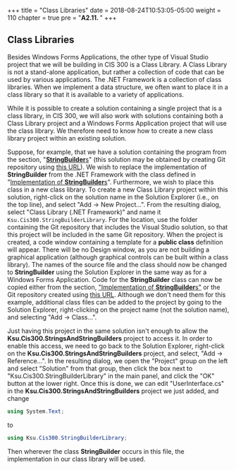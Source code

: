 +++
title = "Class Libraries"
date = 2018-08-24T10:53:05-05:00
weight = 110
chapter = true
pre = "<b>A2.11. </b>"
+++

## Class Libraries

Besides Windows Forms Applications, the other type of Visual Studio project that we will be building in CIS 300 is a Class Library. A Class Library is not a stand-alone application, but rather a collection of code that can be used by various applications. The .NET Framework is a collection of class libraries. When we implement a data structure, we often want to place it in a class library so that it is available to a variety of applications.

While it is possible to create a solution containing a single project that is a class library, in CIS 300, we will also work with solutions containing both a Class Library project and a Windows Forms Application project that will use the class library. We therefore need to know how to create a new class library project within an existing solution.

Suppose, for example, that we have a solution containing the program
from the section, "[**StringBuilder**s](/strings/stringbuilders)"
(this solution may be obtained by creating Git repository using [this
URL](https://classroom.github.com/a/f6GfXQfc)). We wish to replace the
implementation of **StringBuilder** from the .NET Framework with the
class defined in "[Implementation of
**StringBuilder**s](/strings/stringbuilder-impl)". Furthermore, we
wish to place this class in a new class library. To create a new Class
Library project within this solution, right-click on the solution name
in the Solution Explorer (i.e., on the top line), and select "Add -\>
New Project...". From the resulting dialog, select "Class Library
(.NET Framework)" and name it `Ksu.Cis300.StringBuilderLibrary`. For
the location, use the folder containing the Git repository that
includes the Visual Studio solution, so that this project will be
included in the same Git repository. When the project is created, a
code window containing a template for a **public class** definition
will appear. There will be no Design window, as you are not building a
graphical application (although graphical controls can be built within
a class library). The names of the source file and the class should
now be changed to **StringBuilder** using the Solution Explorer in the
same way as for a Windows Forms Application. Code for the
**StringBuilder** class can now be copied either from the section,
["Implementation of **StringBuilder**s"](/strings/stringbuilder-impl)
or the Git repository created using [this
URL](https://classroom.github.com/a/u_vizKQg). Although we don't need
them for this example, additional class files can be added to the
project by going to the Solution Explorer, right-clicking on the
project name (not the solution name), and selecting "Add -> Class...".

Just having this project in the same solution isn't enough to allow
the **Ksu.Cis300.StringsAndStringBuilders** project to access it. In
order to enable this access, we need to go back to the Solution
Explorer, right-click on the **Ksu.Cis300.StringsAndStringBuilders**
project, and select, "Add -> Reference...". In the resulting dialog, we open the "Project" group on the left and select "Solution" from that group, then click the box next to "Ksu.Cis300.StringBuilderLibrary" in the main panel, and click the "OK" button at the lower right. Once this is done, we can edit "UserInterface.cs" in the **Ksu.Cis300.StringsAndStringBuilders** project we just added, and change

```C#
using System.Text;
```

to

```C#
using Ksu.Cis300.StringBuilderLibrary;
```

Then wherever the class **StringBuilder** occurs in this file, the implementation in our class library will be used.
